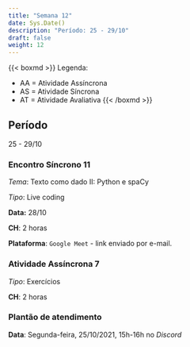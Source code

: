 ```yaml
---
title: "Semana 12"
date: Sys.Date()
description: "Período: 25 - 29/10"
draft: false
weight: 12
---
```


{{< boxmd >}}
Legenda: 
- AA = Atividade Assíncrona
- AS = Atividade Síncrona
- AT = Atividade Avaliativa
{{< /boxmd >}}

## Período

25 - 29/10

### Encontro Síncrono 11

*Tema*: Texto como dado II: Python e spaCy

*Tipo*: Live coding 

**Data:** 28/10

**CH**: 2 horas

**Plataforma**: `Google Meet` - link enviado por e-mail.

### Atividade Assíncrona 7

*Tipo*: Exercícios

**CH**: 2 horas

### Plantão de atendimento

**Data**: Segunda-feira, 25/10/2021, 15h-16h no *Discord*